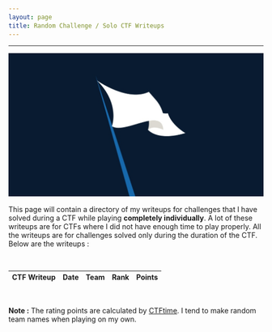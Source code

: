 ```yaml
---
layout: page
title: Random Challenge / Solo CTF Writeups
---
```

<hr/>

![CTF Writeups Main Page](/assets/img/ctfImages/misc/randomFlagImage.jpg)

This page will contain a directory of my writeups for challenges that I have solved during a CTF while playing <b>completely individually</b>. A lot of these writeups are for CTFs where I did not have enough time to play properly. All the writeups are for challenges solved only during the duration of the CTF. Below are the writeups :

<br/>

| CTF Writeup | Date | Team | Rank | Points | 
| ------------- |  --- | --- | ------ | -----: |

<br/>

**Note :** The rating points are calculated by <a href="https://ctftime.org/rating-formula/" target="_blank">CTFtime</a>. I tend to make random team names when playing on my own.




